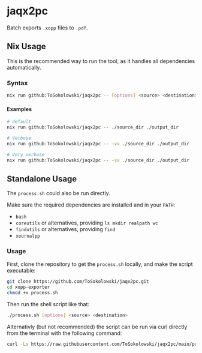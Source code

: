 # jaqx2pc

Batch exports `.xopp` files to `.pdf`.

## Nix Usage

This is the recommended way to run the tool, as it handles all dependencies automatically.

### Syntax

```bash
nix run github:ToSokolowski/jaqx2pc -- [options] <source> <destination>
```

#### Examples

```bash
# default
nix run github:ToSokolowski/jaqx2pc -- ./source_dir ./output_dir

# Verbose
nix run github:ToSokolowski/jaqx2pc -- -vv ./source_dir ./output_dir

# Very verbose
nix run github:ToSokolowski/jaqx2pc -- -vv ./source_dir ./output_dir
```

## Standalone Usage

The `process.sh` could also be run directly.

Make sure the required dependencies are installed and in your `PATH`:

- `bash`
- `coreutils` or alternatives, providing `ls mkdir realpath wc`
- `findutils` or alternatives, providing `find`
- `xournalpp`

### Usage

First, clone the repository to get the `process.sh` locally, and make the script executable:

```bash
git clone https://github.com/ToSokolowski/jaqx2pc.git
cd xopp-exporter
chmod +x process.sh

```

Then run the shell script like that:

```bash
./process.sh [options] <source> <destination>
```

Alternativly (but not recommended) the script can be run via curl directly from the terminal with the following command:
```bash
curl -Ls https://raw.githubusercontent.com/ToSokolowski/jaqx2pc/main/process.sh | bash -s [options] <source> <destination>
```
